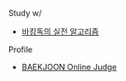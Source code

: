 
Study w/ <br>
- [바킹독의 실전 알고리즘](https://github.com/encrypted-def/basic-algo-lecture) <br>



Profile
- [BAEKJOON Online Judge](https://www.acmicpc.net/user/sentosa237) <br>

